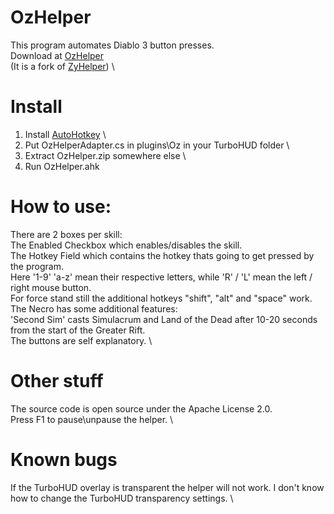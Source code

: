 # OzHelper
This program automates Diablo 3 button presses. \
Download at [OzHelper](https://github.com/oookza/OzHelper/releases) \
(It is a fork of [ZyHelper](https://github.com/ZyRaNex/ZyHelper)) \

# Install
1. Install [AutoHotkey](https://www.autohotkey.com/) \
2. Put OzHelperAdapter.cs in plugins\Oz in your TurboHUD folder \
3. Extract OzHelper.zip somewhere else \
4. Run OzHelper.ahk

# How to use:
There are 2 boxes per skill: \
The Enabled Checkbox which enables/disables the skill. \
The Hotkey Field which contains the hotkey thats going to get pressed by the program. \
Here '1-9' 'a-z' mean their respective letters, while 'R' / 'L' mean the left / right mouse button. \
For force stand still the additional hotkeys "shift", "alt" and "space" work. \
The Necro has some additional features: \
  'Second Sim' casts Simulacrum and Land of the Dead after 10-20 seconds from the start of the Greater Rift. \
The buttons are self explanatory. \

# Other stuff
The source code is open source under the Apache License 2.0. \
Press F1 to pause\unpause the helper. \

# Known bugs
If the TurboHUD overlay is transparent the helper will not work. I don't know how to change the TurboHUD transparency settings. \
